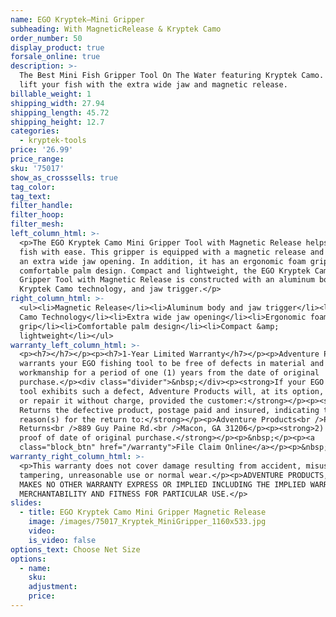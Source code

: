 ```yaml
---
name: EGO Kryptek—Mini Gripper
subheading: With MagneticRelease & Kryptek Camo
order_number: 50
display_product: true
forsale_online: true
description: >-
  The Best Mini Fish Gripper Tool On The Water featuring Kryptek Camo.  Grip and
  lift your fish with the extra wide jaw and magnetic release.
billable_weight: 1
shipping_width: 27.94
shipping_length: 45.72
shipping_height: 12.7
categories:
  - kryptek-tools
price: '26.99'
price_range:
sku: '75017'
show_as_crosssells: true
tag_color:
tag_text:
filter_handle:
filter_hoop:
filter_mesh:
left_column_html: >-
  <p>The EGO Kryptek Camo Mini Gripper Tool with Magnetic Release helps land
  fish with ease. This gripper is equipped with a magnetic release and features
  an extra wide jaw opening. In addition, it has an ergonomic foam grip and
  comfortable palm design. Compact and lightweight, the EGO Kryptek Camo Mini
  Gripper Tool with Magnetic Release is constructed with an aluminum body,
  Kryptek Camo technology, and jaw trigger.</p>
right_column_html: >-
  <ul><li>Magnetic Release</li><li>Aluminum body and jaw trigger</li><li>Kryptek
  Camo Technology</li><li>Extra wide jaw opening</li><li>Ergonomic foam
  grip</li><li>Comfortable palm design</li><li>Compact &amp;
  lightweight</li></ul>
warranty_left_column_html: >-
  <p><h7></h7></p><p><h7>1-Year Limited Warranty</h7></p><p>Adventure Products
  warrants your EGO fishing tool to be free of defects in material and
  workmanship for a period of one (1) years from the date of original
  purchase.</p><div class="divider">&nbsp;</div><p><strong>If your EGO fishing
  tool exhibits such a defect, Adventure Products will, at its option, replace
  or repair it without charge, provided the customer:</strong></p><p><strong>1)
  Returns the defective product, postage paid and insured, indicating the
  reason(s) for the return to:</strong></p><p>Adventure Products<br />Product
  Returns<br />889 Guy Paine Rd.<br />Macon, GA 31206</p><p><strong>2) Submits
  proof of date of original purchase.</strong></p><p>&nbsp;</p><p><a
  class="block_btn" href="/warranty">File Claim Online</a></p><p>&nbsp;</p>
warranty_right_column_html: >-
  <p>This warranty does not cover damage resulting from accident, misuse, abuse,
  tampering, unreasonable use or normal wear.</p><p>ADVENTURE PRODUCTS, INC.
  MAKES NO OTHER WARRANTY EXPRESS OR IMPLIED INCLUDING THE IMPLIED WARRANTIES OF
  MERCHANTABILITY AND FITNESS FOR PARTICULAR USE.</p>
slides:
  - title: EGO Kryptek Camo Mini Gripper Magnetic Release
    image: /images/75017_Kryptek_MiniGripper_1160x533.jpg
    video:
    is_video: false
options_text: Choose Net Size
options:
  - name:
    sku:
    adjustment:
    price:
---
```

